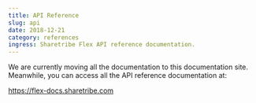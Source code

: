 ```yaml
---
title: API Reference
slug: api
date: 2018-12-21
category: references
ingress: Sharetribe Flex API reference documentation.
---
```


We are currently moving all the documentation to this documentation site.
Meanwhile, you can access all the API reference documentation at:

https://flex-docs.sharetribe.com
